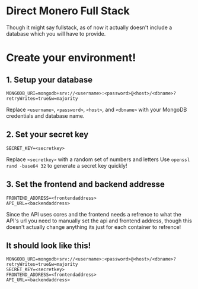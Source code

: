 # Direct Monero Full Stack

Though it might say fullstack, as of now it actually doesn't include a database which you will have to provide.

# Create your environment!

## 1. Setup your database
```
MONGODB_URI=mongodb+srv://<username>:<password>@<host>/<dbname>?retryWrites=true&w=majority
```
Replace `<username>`, `<password>`, `<host>`, and `<dbname>` with your MongoDB credentials and database name.

## 2. Set your secret key
```
SECRET_KEY=<secretkey>
```
Replace `<secretkey>` with a random set of numbers and letters 
Use `openssl rand -base64 32` to generate a secret key quickly!
## 3. Set the frontend and backend addresse
```
FRONTEND_ADDRESS=<frontendaddress>
API_URL=<backendaddress>
```
Since the API uses cores and the frontend needs a refrence to what the API's url you need to manually set the api and frontend address, though this doesn't actually change anything its just for each container to refrence!
## It should look like this!
```
MONGODB_URI=mongodb+srv://<username>:<password>@<host>/<dbname>?retryWrites=true&w=majority
SECRET_KEY=<secretkey>
FRONTEND_ADDRESS=<frontendaddress>
API_URL=<backendaddress>
```